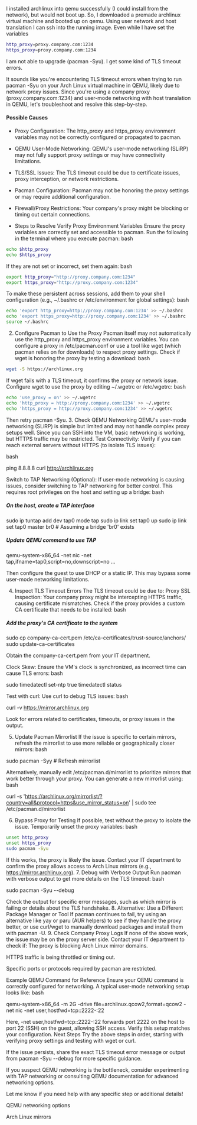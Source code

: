 
I installed archlinux into qemu successfully (I could install from the network), but would not boot up. So, I downloaded a premade archlinux virtual machine and booted up on qemu. Using user network and host translation I can ssh into the running image. Even while I have set the variables
```bash
http_proxy=proxy.company.com:1234
https_proxy=proxy.company.com:1234
```
I am not able to upgrade (pacman -Syu). I get some kind of TLS timeout errors.

It sounds like you're encountering TLS timeout errors when trying to run pacman -Syu on your Arch Linux virtual machine in QEMU, likely due to network proxy issues. Since you're using a company proxy (proxy.company.com:1234) and user-mode networking with host translation in QEMU, let's troubleshoot and resolve this step-by-step.
#### Possible Causes
- Proxy Configuration: The http_proxy and https_proxy environment variables may not be correctly configured or propagated to pacman.

- QEMU User-Mode Networking: QEMU's user-mode networking (SLiRP) may not fully support proxy settings or may have connectivity limitations.

- TLS/SSL Issues: The TLS timeout could be due to certificate issues, proxy interception, or network restrictions.

- Pacman Configuration: Pacman may not be honoring the proxy settings or may require additional configuration.

- Firewall/Proxy Restrictions: Your company's proxy might be blocking or timing out certain connections.

- Steps to Resolve
Verify Proxy Environment Variables
Ensure the proxy variables are correctly set and accessible to pacman. Run the following in the terminal where you execute pacman:
bash

```bash
echo $http_proxy
echo $https_proxy
```

If they are not set or incorrect, set them again:
bash

```bash
export http_proxy="http://proxy.company.com:1234"
export https_proxy="http://proxy.company.com:1234"
```

To make these persistent across sessions, add them to your shell configuration (e.g., ~/.bashrc or /etc/environment for global settings):
bash

```bash
echo 'export http_proxy=http://proxy.company.com:1234' >> ~/.bashrc
echo 'export https_proxy=http://proxy.company.com:1234' >> ~/.bashrc
source ~/.bashrc
```
2. Configure Pacman to Use the Proxy
Pacman itself may not automatically use the http_proxy and https_proxy environment variables. You can configure a proxy in /etc/pacman.conf or use a tool like wget (which pacman relies on for downloads) to respect proxy settings.
Check if wget is honoring the proxy by testing a download:
bash
```bash
wget -S https://archlinux.org
```
If wget fails with a TLS timeout, it confirms the proxy or network issue. Configure wget to use the proxy by editing ~/.wgetrc or /etc/wgetrc:
bash
```bash
echo 'use_proxy = on' >> ~/.wgetrc
echo 'http_proxy = http://proxy.company.com:1234' >> ~/.wgetrc
echo 'https_proxy = http://proxy.company.com:1234' >> ~/.wgetrc
```
Then retry pacman -Syu.
3. Check QEMU Networking
QEMU's user-mode networking (SLiRP) is simple but limited and may not handle complex proxy setups well. Since you can SSH into the VM, basic networking is working, but HTTPS traffic may be restricted.
Test Connectivity: Verify if you can reach external servers without HTTPS (to isolate TLS issues):

bash

ping 8.8.8.8
curl http://archlinux.org

Switch to TAP Networking (Optional): If user-mode networking is causing issues, consider switching to TAP networking for better control. This requires root privileges on the host and setting up a bridge:
bash

##### On the host, create a TAP interface
sudo ip tuntap add dev tap0 mode tap
sudo ip link set tap0 up
sudo ip link set tap0 master br0  # Assuming a bridge 'br0' exists

##### Update QEMU command to use TAP
qemu-system-x86_64 -net nic -net tap,ifname=tap0,script=no,downscript=no ...

Then configure the guest to use DHCP or a static IP. This may bypass some user-mode networking limitations.

4. Inspect TLS Timeout Errors
The TLS timeout could be due to:
Proxy SSL Inspection: Your company proxy might be intercepting HTTPS traffic, causing certificate mismatches. Check if the proxy provides a custom CA certificate that needs to be installed:
bash

##### Add the proxy's CA certificate to the system
sudo cp company-ca-cert.pem /etc/ca-certificates/trust-source/anchors/
sudo update-ca-certificates

Obtain the company-ca-cert.pem from your IT department.

Clock Skew: Ensure the VM's clock is synchronized, as incorrect time can cause TLS errors:
bash

sudo timedatectl set-ntp true
timedatectl status

Test with curl: Use curl to debug TLS issues:
bash

curl -v https://mirror.archlinux.org

Look for errors related to certificates, timeouts, or proxy issues in the output.

5. Update Pacman Mirrorlist
If the issue is specific to certain mirrors, refresh the mirrorlist to use more reliable or geographically closer mirrors:
bash

sudo pacman -Syy  # Refresh mirrorlist

Alternatively, manually edit /etc/pacman.d/mirrorlist to prioritize mirrors that work better through your proxy. You can generate a new mirrorlist using:
bash

curl -s 'https://archlinux.org/mirrorlist/?country=all&protocol=https&use_mirror_status=on' | sudo tee /etc/pacman.d/mirrorlist

6. Bypass Proxy for Testing
If possible, test without the proxy to isolate the issue. Temporarily unset the proxy variables:
bash
```bash
unset http_proxy
unset https_proxy
sudo pacman -Syu
```
If this works, the proxy is likely the issue. Contact your IT department to confirm the proxy allows access to Arch Linux mirrors (e.g., https://mirror.archlinux.org).
7. Debug with Verbose Output
Run pacman with verbose output to get more details on the TLS timeout:
bash

sudo pacman -Syu --debug

Check the output for specific error messages, such as which mirror is failing or details about the TLS handshake.
8. Alternative: Use a Different Package Manager or Tool
If pacman continues to fail, try using an alternative like yay or paru (AUR helpers) to see if they handle the proxy better, or use curl/wget to manually download packages and install them with pacman -U.
9. Check Company Proxy Logs
If none of the above work, the issue may be on the proxy server side. Contact your IT department to check if:
The proxy is blocking Arch Linux mirror domains.

HTTPS traffic is being throttled or timing out.

Specific ports or protocols required by pacman are restricted.

Example QEMU Command for Reference
Ensure your QEMU command is correctly configured for networking. A typical user-mode networking setup looks like:
bash

qemu-system-x86_64 -m 2G -drive file=archlinux.qcow2,format=qcow2 -net nic -net user,hostfwd=tcp::2222-:22

Here, -net user,hostfwd=tcp::2222-:22 forwards port 2222 on the host to port 22 (SSH) on the guest, allowing SSH access. Verify this setup matches your configuration.
Next Steps
Try the above steps in order, starting with verifying proxy settings and testing with wget or curl.

If the issue persists, share the exact TLS timeout error message or output from pacman -Syu --debug for more specific guidance.

If you suspect QEMU networking is the bottleneck, consider experimenting with TAP networking or consulting QEMU documentation for advanced networking options.

Let me know if you need help with any specific step or additional details!

QEMU networking options

Arch Linux mirrors

